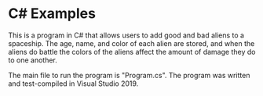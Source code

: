 # C# Examples

This is a program in C# that allows users to add good and bad aliens to a spaceship.
The age, name, and color of each alien are stored, and when the aliens do battle the colors of the aliens affect
the amount of damage they do to one another.

The main file to run the program is "Program.cs". The program was written and test-compiled in Visual Studio 2019.
